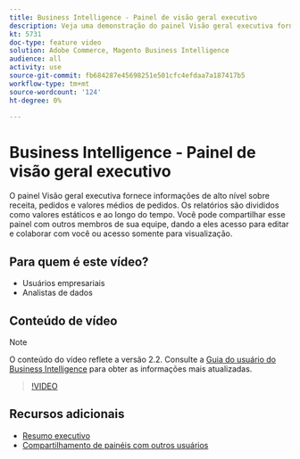 ```yaml
---
title: Business Intelligence - Painel de visão geral executivo
description: Veja uma demonstração do painel Visão geral executiva fornecido pelo Business Intelligence.
kt: 5731
doc-type: feature video
solution: Adobe Commerce, Magento Business Intelligence
audience: all
activity: use
source-git-commit: fb684287e45698251e501cfc4efdaa7a187417b5
workflow-type: tm+mt
source-wordcount: '124'
ht-degree: 0%

---
```



# Business Intelligence - Painel de visão geral executivo

O painel Visão geral executiva fornece informações de alto nível sobre receita, pedidos e valores médios de pedidos. Os relatórios são divididos como valores estáticos e ao longo do tempo. Você pode compartilhar esse painel com outros membros de sua equipe, dando a eles acesso para editar e colaborar com você ou acesso somente para visualização.

## Para quem é este vídeo?

- Usuários empresariais
- Analistas de dados

## Conteúdo de vídeo

>[!NOTE]
>
>O conteúdo do vídeo reflete a versão 2.2. Consulte a [Guia do usuário do Business Intelligence](https://docs.magento.com/mbi/) para obter as informações mais atualizadas.

>[!VIDEO](https://video.tv.adobe.com/v/35986?quality=12&learn=on)

## Recursos adicionais

- [Resumo executivo](https://docs.magento.com/mbi/data-user/dashboards/dashboards-pro.html#executive-summary-guest-checkout-allowed)
- [Compartilhamento de painéis com outros usuários](https://docs.magento.com/mbi/data-user/dashboards/share-dashboard-with-users.html)
